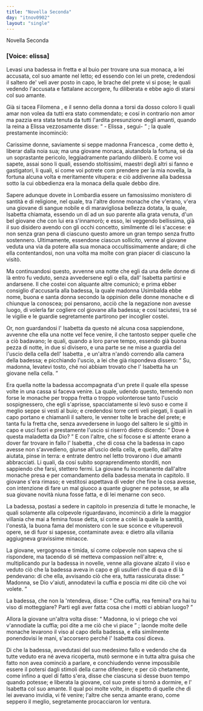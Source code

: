 ```yaml
---
title: "Novella Seconda"
day: "itnov0902"
layout: "single"
---
```

<html>
 <head>
 </head>
 <body>
  <div id="nov0902" type="novella" who="elissa">
   <head>
    Novella Seconda
   </head>
   <p>
    <h3>
     [Voice: elissa]
    </h3>
   </p>
   <argument>
    <p>
     <milestone id="p09020001"/>
     Levasi una badessa in fretta e al buio per trovare una sua monaca, a lei accusata, col suo amante nel letto; ed essendo con lei un prete, credendosi il saltero de' veli aver posto in capo, le brache del prete vi si pose; le quali vedendo l'accusata e fattalane accorgere, fu diliberata e ebbe agio di starsi col suo amante.
    </p>
   </argument>
   <div3 type="commentary" who="author">
    <p>
     <milestone id="p09020002"/>
     Gi&agrave; si tacea
     <name persref="filomena" type="person">
      Filomena
     </name>
     , e il senno della donna a torsi da dosso coloro li quali amar non volea da tutti era stato commendato; e cos&iacute; in contrario non amor ma pazzia era stata tenuta da tutti l'ardita presunzione degli amanti, quando
     <name persref="emilia" type="person">
      la reina
     </name>
     a
     <name persref="elissa" type="person">
      Elissa
     </name>
     vezzosamente disse:
     <q direct="unspecified" who="emilia">
      -
      <name persref="elissa" type="person">
       Elissa
      </name>
      , segui-
     </q>
     ; la quale prestamente incominci&ograve;:
    </p>
   </div3>
   <div3 type="commentary" who="elissa">
    <p>
     <milestone id="p09020003"/>
     Carissime donne, saviamente si seppe
     <name persref="francesca" type="person">
      madonna Francesca
     </name>
     , come detto &egrave;, liberar dalla noia sua; ma una giovane monaca, aiutandola la fortuna, s&eacute; da un soprastante pericolo, leggiadramente parlando diliber&ograve;.
     <milestone id="p09020004"/>
     E come voi sapete, assai sono li quali, essendo stoltissimi, maestri degli altri si fanno e gastigatori, li quali, s&iacute; come voi potrete com prendere per la mia novella, la fortuna alcuna volta e meritamente vitupera: e ci&ograve; addivenne alla badessa sotto la cui obbedienza era la monaca della quale debbo dire.
    </p>
   </div3>
   <p>
    <milestone id="p09020005"/>
    Sapere adunque dovete in
    <name placeref="lombardia" type="place">
     Lombardia
    </name>
    essere un famosissimo monistero di santit&agrave; e di religione, nel quale, tra l'altre donne monache che v'erano, v'era una giovane di sangue nobile e di maravigliosa bellezza dotata, la quale,
    <name persref="isabetta" type="person">
     Isabetta
    </name>
    chiamata, essendo un d&iacute; ad un suo parente alla grata venuta, d'un bel giovane che con lui era s'innamor&ograve;; e esso, lei veggendo bellissima, gi&agrave; il suo disidero avendo con gli occhi concetto, similmente di lei s'accese: e non senza gran pena di ciascuno questo amore un gran tempo senza frutto sostennero.
    <milestone id="p09020006"/>
    Ultimamente, essendone ciascun sollicito, venne al giovane veduta una via da potere alla sua monaca occultissimamente andare; di che ella contentandosi, non una volta ma molte con gran piacer di ciascuno la visit&ograve;.
   </p>
   <p>
    <milestone id="p09020007"/>
    Ma continuandosi questo, avvenne una notte che egli da una delle donne di l&agrave; entro fu veduto, senza avvedersene egli o ella, dall'
    <name persref="isabetta" type="person">
     Isabetta
    </name>
    partirsi e andarsene. Il che costei con alquante altre comunic&ograve;; e prima ebber consiglio d'accusarla alla badessa, la quale
    <name persref="usimbalda" type="person">
     madonna Usimbalda
    </name>
    ebbe nome, buona e santa donna secondo la oppinion delle donne monache e di chiunque la conoscea; poi pensarono, acci&ograve; che la negazione non avesse luogo, di volerla far cogliere col giovane alla badessa; e cos&iacute; taciutesi, tra s&eacute; le vigilie e le guardie segretamente partirono per incoglier costei.
   </p>
   <p>
    <milestone id="p09020008"/>
    Or, non guardandosi l'
    <name persref="isabetta" type="person">
     Isabetta
    </name>
    da questo n&eacute; alcuna cosa sappiendone, avvenne che ella una notte vel fece venire, il che tantosto sepper quelle che a ci&ograve; badavano; le quali, quando a loro parve tempo, essendo gi&agrave; buona pezza di notte, in due si divisero, e una parte se ne mise a guardia del l'uscio della cella dell'
    <name persref="isabetta" type="person">
     Isabetta
    </name>
    , e un'altra n'and&ograve; correndo alla camera della badessa; e picchiando l'uscio, a lei che gi&agrave; rispondeva dissero:
    <q direct="unspecified" who="monache-0902">
     Su, madonna, levatevi tosto, ch&eacute; noi abbiam trovato che l'
     <name persref="isabetta" type="person">
      Isabetta
     </name>
     ha un giovane nella cella.
    </q>
   </p>
   <p>
    <milestone id="p09020009"/>
    Era quella notte la badessa accompagnata d'un prete il quale ella spesse volte in una cassa si faceva venire. La quale, udendo questo, temendo non forse le monache per troppa fretta o troppo volonterose tanto l'uscio sospignessero, che egli s'aprisse, spacciatamente si lev&ograve; suso e come il meglio seppe si vest&iacute; al buio; e credendosi torre certi veli piegati, li quali in capo portano e chiamanli il saltero, le venner tolte le brache del prete;
    <milestone id="p09020010"/>
    e tanta fu la fretta che, senza avvedersene in luogo del saltero le si gitt&ograve; in capo e usc&iacute; fuori e prestamente l'uscio si riserr&ograve; dietro dicendo:
    <q direct="unspecified" who="usimbalda">
     Dove &egrave; questa maladetta da Dio?
    </q>
    <milestone id="p09020011"/>
    E con l'altre, che s&iacute; focose e s&iacute; attente erano a dover far trovare in fallo l'
    <name persref="isabetta" type="person">
     Isabetta
    </name>
    , che di cosa che la badessa in capo avesse non s'avvedieno, giunse all'uscio della cella, e quello, dall'altre aiutata, pinse in terra: e entrate dentro nel letto trovarono i due amanti abbracciati. Li quali, da cos&iacute; subito sopraprendimento storditi, non sappiendo che farsi, stettero fermi.
    <milestone id="p09020012"/>
    La giovane fu incontanente dall'altre monache presa e per comandamento della badessa menata in capitolo. Il giovane s'era rimaso; e vestitosi aspettava di veder che fine la cosa avesse, con intenzione di fare un mal giuoco a quante giugner ne potesse, se alla sua giovane novit&agrave; niuna fosse fatta, e di lei menarne con seco.
   </p>
   <p>
    <milestone id="p09020013"/>
    La badessa, postasi a sedere in capitolo in presenzia di tutte le monache, le quali solamente alla colpevole riguardavano, incominci&ograve; a dirle la maggior villania che mai a femina fosse detta, s&iacute; come a colei la quale la santit&agrave;, l'onest&agrave;, la buona fama del monistero con le sue sconce e vituperevoli opere, se di fuor si sapesse, contaminate avea: e dietro alla villania aggiugneva gravissime minacce.
   </p>
   <p>
    <milestone id="p09020014"/>
    La giovane, vergognosa e timida, s&iacute; come colpevole non sapeva che si rispondere, ma tacendo di s&eacute; metteva compassion nell'altre: e, multiplicando pur la badessa in novelle, venne alla giovane alzato il viso e veduto ci&ograve; che la badessa aveva in capo e gli usulieri che di qua e di l&agrave; pendevano:
    <milestone id="p09020015"/>
    di che ella, avvisando ci&ograve; che era, tutta rassicurata disse:
    <q direct="unspecified" who="isabetta">
     Madonna, se Dio v'aiuti, annodatevi la cuffia e poscia mi dite ci&ograve; che voi volete.
    </q>
   </p>
   <p>
    <milestone id="p09020016"/>
    La badessa, che non la 'ntendeva, disse:
    <q direct="unspecified" who="usimbalda">
     Che cuffia, rea femina? ora hai tu viso di motteggiare? Parti egli aver fatta cosa che i motti ci abbian luogo?
    </q>
   </p>
   <p>
    <milestone id="p09020017"/>
    Allora la giovane un'altra volta disse:
    <q direct="unspecified" who="isabetta">
     Madonna, io vi priego che voi v'annodiate la cuffia; poi dite a me ci&ograve; che vi piace
    </q>
    ; laonde molte delle monache levarono il viso al capo della badessa, e ella similmente ponendovisi le mani, s'accorsero perch&eacute; l'
    <name persref="isabetta" type="person">
     Isabetta
    </name>
    cos&iacute; diceva.
   </p>
   <p>
    <milestone id="p09020018"/>
    Di che la badessa, avvedutasi del suo medesimo fallo e vedendo che da tutte veduto era n&eacute; aveva ricoperta, mut&ograve; sermone e in tutta altra guisa che fatto non avea cominci&ograve; a parlare, e conchiudendo venne impossibile essere il potersi dagli stimoli della carne difendere; e per ci&ograve; chetamente, come infino a quel d&iacute; fatto s'era, disse che ciascuna si desse buon tempo quando potesse; e liberata la giovane, col suo prete si torn&ograve; a dormire, e l'
    <name persref="isabetta" type="person">
     Isabetta
    </name>
    col suo amante.
    <milestone id="p09020019"/>
    Il qual poi molte volte, in dispetto di quelle che di lei avevano invidia, vi f&eacute; venire; l'altre che senza amante erano, come seppero il meglio, segretamente procacciaron lor ventura.
   </p>
  </div>
 </body>
</html>